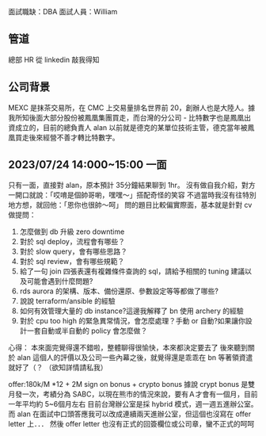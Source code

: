 面試職缺：DBA
面試人員：William
## 管道
總部 HR 從 linkedin 敲我得知

## 公司背景
MEXC 是抹茶交易所，在 CMC 上交易量排名世界前 20，創辦人也是大陸人。據我所知後面大部分股份被鳳凰集團買走，而台灣的分公司 - 比特數字也是鳳凰出資成立的，目前的總負責人 alan 以前就是德克的某單位技術主管，德克當年被鳳凰買走後來經營不善才轉比特數字。

## 2023/07/24 14:000~15:00 一面
只有一面，直接對 alan，原本預計 35分鐘結果聊到 1hr。
沒有做自我介紹，對方一開口就說：「哎唷是個帥哥喲，嘿嘿～」搭配奇怪的笑容
不過當時我沒有往特別地方想，就回他：「恩你也很帥～呵」
問的題目比較偏實際面，基本就是針對 cv 做提問：
1. 怎麼做到 db 升級 zero downtime
2. 對於 sql deploy，流程會有哪些？
3. 對於 slow query，會有哪些思路？
4. 對於 sql review，會有哪些規範？
5. 給了一句 join 四張表還有複雜條件查詢的 sql，請給予相關的 tuning 建議以及可能會遇到什麼問題?
6. rds aurora 的架構、版本、備份還原、參數設定等等都做了哪些?
7. 說說 terraform/ansible 的經驗
8. 如何有效管理大量的 db instance?這邊我解釋了 bn 使用 archery 的經驗
9. 對於 cpu too high 的緊急異常情況，會怎麼處理？手動 or 自動?如果讓你設計一套自動或半自動的 policy 會怎麼做？

心得：
本來面完覺得還不錯啦，整體聊得很愉快，本來都決定要去了
後來聽到關於 alan 這個人的評價以及公司一些內幕之後，就覺得還是乖乖在 bn 等著領資遣就好了（？
（欲知詳情請私我）

offer:180k/M *12 + 2M sign on bonus + crypto bonus
據說 crypt bonus 是雙月發一次，考績分為 SABC，以現在熊市的情況來說，要有Ａ才會有一個月，目前一年平均約 5~6個月左右
目前台灣辦公室是採 hybrid 模式，週一週五進辦公室。而 alan 在面試中口頭答應我可以改成連續兩天進辦公室，但這個也沒寫在 offer letter 上．．．
然後 offer letter 也沒有正式的回簽欄位或公司章，蠻不正式的呵呵
